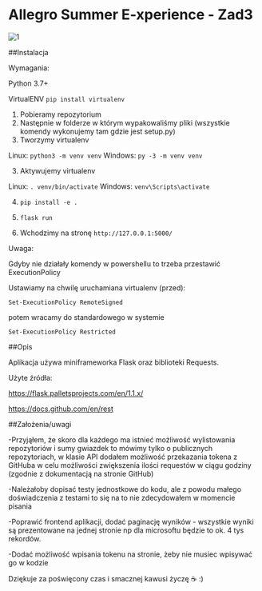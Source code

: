 # Allegro Summer E-xperience - Zad3

![1](https://user-images.githubusercontent.com/38940717/115964641-bee53f00-a525-11eb-8045-804144f67100.jpg)

##Instalacja

Wymagania:

Python 3.7+

VirtualENV ```pip install virtualenv```

1. Pobieramy repozytorium
2. Następnie w folderze w którym wypakowaliśmy pliki (wszystkie komendy wykonujemy tam gdzie jest setup.py)
3. Tworzymy virtualenv 

Linux:
```python3 -m venv venv```
Windows:
```py -3 -m venv venv```

3. Aktywujemy virtualenv

Linux:
``` . venv/bin/activate ```
Windows:
```venv\Scripts\activate```

4. ```pip install -e .```

5. ```flask run```

6. Wchodzimy na stronę ```http://127.0.0.1:5000/```

Uwaga:

Gdyby nie działały komendy w powershellu to trzeba przestawić ExecutionPolicy

Ustawiamy na chwilę uruchamiana virtualenv (przed):

```Set-ExecutionPolicy RemoteSigned```

potem wracamy do standardowego w systemie

```Set-ExecutionPolicy Restricted```

##Opis

Aplikacja używa miniframeworka Flask oraz biblioteki Requests.

Użyte źródła:

https://flask.palletsprojects.com/en/1.1.x/

https://docs.github.com/en/rest

##Założenia/uwagi

-Przyjąłem, że skoro dla każdego ma istnieć możliwość wylistowania repozytoriów i sumy gwiazdek to mówimy tylko o publicznych repozytoriach, w klasie API dodałem możliwość przekazania tokena z GitHuba w celu możliwości zwiększenia ilości requestów w ciągu godziny (zgodnie z dokumentacją na stronie GitHub)

-Należałoby dopisać testy jednostkowe do kodu, ale z powodu małego doświadczenia z testami to się na to nie zdecydowałem w momencie pisania

-Poprawić frontend aplikacji, dodać paginację wyników - wszystkie wyniki są prezentowane na jednej stronie np dla microsoftu będzie to ok. 4 tys rekordów.

-Dodać możliwość wpisania tokenu na stronie, żeby nie musiec wpisywać go w kodzie

Dziękuje za poświęcony czas i smacznej kawusi życzę ☕ :)
